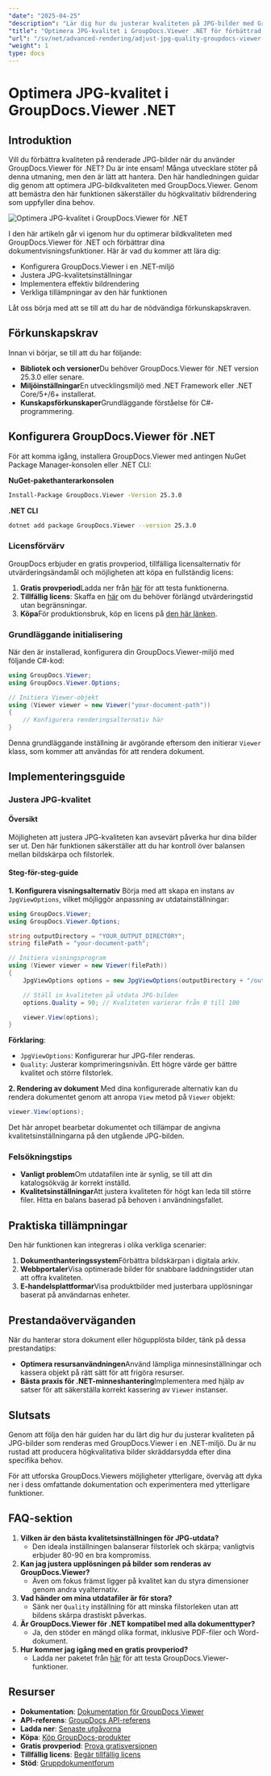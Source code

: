 ```yaml
---
"date": "2025-04-25"
"description": "Lär dig hur du justerar kvaliteten på JPG-bilder med GroupDocs.Viewer .NET. Förbättra din dokumentrendering med exakt kontroll över bildskärpa och filstorlek."
"title": "Optimera JPG-kvalitet i GroupDocs.Viewer .NET för förbättrad bildrendering"
"url": "/sv/net/advanced-rendering/adjust-jpg-quality-groupdocs-viewer-dotnet/"
"weight": 1
type: docs
---
```

# Optimera JPG-kvalitet i GroupDocs.Viewer .NET

## Introduktion

Vill du förbättra kvaliteten på renderade JPG-bilder när du använder GroupDocs.Viewer för .NET? Du är inte ensam! Många utvecklare stöter på denna utmaning, men den är lätt att hantera. Den här handledningen guidar dig genom att optimera JPG-bildkvaliteten med GroupDocs.Viewer. Genom att bemästra den här funktionen säkerställer du högkvalitativ bildrendering som uppfyller dina behov.

![Optimera JPG-kvalitet i GroupDocs.Viewer för .NET](/viewer/advanced-rendering/optimizing-jpg-quality.png)

I den här artikeln går vi igenom hur du optimerar bildkvaliteten med GroupDocs.Viewer för .NET och förbättrar dina dokumentvisningsfunktioner. Här är vad du kommer att lära dig:
- Konfigurera GroupDocs.Viewer i en .NET-miljö
- Justera JPG-kvalitetsinställningar
- Implementera effektiv bildrendering
- Verkliga tillämpningar av den här funktionen

Låt oss börja med att se till att du har de nödvändiga förkunskapskraven.

## Förkunskapskrav

Innan vi börjar, se till att du har följande:
- **Bibliotek och versioner**Du behöver GroupDocs.Viewer för .NET version 25.3.0 eller senare.
- **Miljöinställningar**En utvecklingsmiljö med .NET Framework eller .NET Core/5+/6+ installerat.
- **Kunskapsförkunskaper**Grundläggande förståelse för C#-programmering.

## Konfigurera GroupDocs.Viewer för .NET

För att komma igång, installera GroupDocs.Viewer med antingen NuGet Package Manager-konsolen eller .NET CLI:

**NuGet-pakethanterarkonsolen**
```bash
Install-Package GroupDocs.Viewer -Version 25.3.0
```

**.NET CLI**
```bash
dotnet add package GroupDocs.Viewer --version 25.3.0
```

### Licensförvärv

GroupDocs erbjuder en gratis provperiod, tillfälliga licensalternativ för utvärderingsändamål och möjligheten att köpa en fullständig licens:
1. **Gratis provperiod**Ladda ner från [här](https://releases.groupdocs.com/viewer/net/) för att testa funktionerna.
2. **Tillfällig licens**: Skaffa en [här](https://purchase.groupdocs.com/temporary-license/) om du behöver förlängd utvärderingstid utan begränsningar.
3. **Köpa**För produktionsbruk, köp en licens på [den här länken](https://purchase.groupdocs.com/buy).

### Grundläggande initialisering

När den är installerad, konfigurera din GroupDocs.Viewer-miljö med följande C#-kod:

```csharp
using GroupDocs.Viewer;
using GroupDocs.Viewer.Options;

// Initiera Viewer-objekt
using (Viewer viewer = new Viewer("your-document-path"))
{
    // Konfigurera renderingsalternativ här
}
```
Denna grundläggande inställning är avgörande eftersom den initierar `Viewer` klass, som kommer att användas för att rendera dokument.

## Implementeringsguide

### Justera JPG-kvalitet

#### Översikt
Möjligheten att justera JPG-kvaliteten kan avsevärt påverka hur dina bilder ser ut. Den här funktionen säkerställer att du har kontroll över balansen mellan bildskärpa och filstorlek.

#### Steg-för-steg-guide
**1. Konfigurera visningsalternativ**
Börja med att skapa en instans av `JpgViewOptions`, vilket möjliggör anpassning av utdatainställningar:

```csharp
using GroupDocs.Viewer;
using GroupDocs.Viewer.Options;

string outputDirectory = "YOUR_OUTPUT_DIRECTORY";
string filePath = "your-document-path";

// Initiera visningsprogram
using (Viewer viewer = new Viewer(filePath))
{
    JpgViewOptions options = new JpgViewOptions(outputDirectory + "/output.jpg");

    // Ställ in kvaliteten på utdata JPG-bilden
    options.Quality = 90; // Kvaliteten varierar från 0 till 100

    viewer.View(options);
}
```
**Förklaring**: 
- `JpgViewOptions`: Konfigurerar hur JPG-filer renderas.
- `Quality`: Justerar komprimeringsnivån. Ett högre värde ger bättre kvalitet och större filstorlek.

**2. Rendering av dokument**
Med dina konfigurerade alternativ kan du rendera dokumentet genom att anropa `View` metod på `Viewer` objekt:

```csharp
viewer.View(options);
```
Det här anropet bearbetar dokumentet och tillämpar de angivna kvalitetsinställningarna på den utgående JPG-bilden.

### Felsökningstips
- **Vanligt problem**Om utdatafilen inte är synlig, se till att din katalogsökväg är korrekt inställd.
- **Kvalitetsinställningar**Att justera kvaliteten för högt kan leda till större filer. Hitta en balans baserad på behoven i användningsfallet.

## Praktiska tillämpningar
Den här funktionen kan integreras i olika verkliga scenarier:
1. **Dokumenthanteringssystem**Förbättra bildskärpan i digitala arkiv.
2. **Webbportaler**Visa optimerade bilder för snabbare laddningstider utan att offra kvaliteten.
3. **E-handelsplattformar**Visa produktbilder med justerbara upplösningar baserat på användarnas enheter.

## Prestandaöverväganden
När du hanterar stora dokument eller högupplösta bilder, tänk på dessa prestandatips:
- **Optimera resursanvändningen**Använd lämpliga minnesinställningar och kassera objekt på rätt sätt för att frigöra resurser.
- **Bästa praxis för .NET-minneshantering**Implementera med hjälp av satser för att säkerställa korrekt kassering av `Viewer` instanser.

## Slutsats
Genom att följa den här guiden har du lärt dig hur du justerar kvaliteten på JPG-bilder som renderas med GroupDocs.Viewer i en .NET-miljö. Du är nu rustad att producera högkvalitativa bilder skräddarsydda efter dina specifika behov.

För att utforska GroupDocs.Viewers möjligheter ytterligare, överväg att dyka ner i dess omfattande dokumentation och experimentera med ytterligare funktioner.

## FAQ-sektion
1. **Vilken är den bästa kvalitetsinställningen för JPG-utdata?**
   - Den ideala inställningen balanserar filstorlek och skärpa; vanligtvis erbjuder 80-90 en bra kompromiss.
2. **Kan jag justera upplösningen på bilder som renderas av GroupDocs.Viewer?**
   - Även om fokus främst ligger på kvalitet kan du styra dimensioner genom andra vyalternativ.
3. **Vad händer om mina utdatafiler är för stora?**
   - Sänk ner `Quality` inställning för att minska filstorleken utan att bildens skärpa drastiskt påverkas.
4. **Är GroupDocs.Viewer för .NET kompatibel med alla dokumenttyper?**
   - Ja, den stöder en mängd olika format, inklusive PDF-filer och Word-dokument.
5. **Hur kommer jag igång med en gratis provperiod?**
   - Ladda ner paketet från [här](https://releases.groupdocs.com/viewer/net/) för att testa GroupDocs.Viewer-funktioner.

## Resurser
- **Dokumentation**: [Dokumentation för GroupDocs Viewer](https://docs.groupdocs.com/viewer/net/)
- **API-referens**: [GroupDocs API-referens](https://reference.groupdocs.com/viewer/net/)
- **Ladda ner**: [Senaste utgåvorna](https://releases.groupdocs.com/viewer/net/)
- **Köpa**: [Köp GroupDocs-produkter](https://purchase.groupdocs.com/buy)
- **Gratis provperiod**: [Prova gratisversionen](https://releases.groupdocs.com/viewer/net/)
- **Tillfällig licens**: [Begär tillfällig licens](https://purchase.groupdocs.com/temporary-license/)
- **Stöd**: [Gruppdokumentforum](https://forum.groupdocs.com/c/viewer/9)